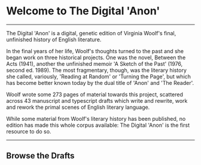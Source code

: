 # Welcome to The Digital 'Anon'

___

The Digital 'Anon' is a digital, genetic edition of Virginia Woolf's final, unfinished history of English literature.

In the final years of her life, Woolf's thoughts turned to the past and she began work on three historical projects. One was the novel, Between the Acts (1941), another the unfinished memoir 'A Sketch of the Past' (1976, second ed. 1989). The most fragmentary, though, was the literary history she called, variously, 'Reading at Random' or 'Turning the Page', but which has become better known today by the dual title of 'Anon' and 'The Reader'.

Woolf wrote some 273 pages of material towards this project, scattered across 43 manuscript and typescript drafts which write and rewrite, work and rework the primal scenes of English literary language.

While some material from Woolf's literary history has been published, no edition has made this whole corpus available: The Digital 'Anon' is the first resource to do so.

___

## Browse the Drafts

